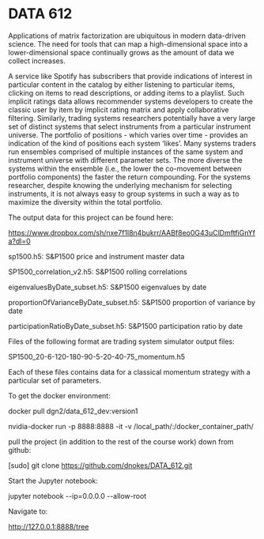 # DATA 612

Applications of matrix factorization are ubiquitous in modern data-driven science. The need for tools that can map a high-dimensional space into a lower-dimensional space continually grows as the amount of data we collect increases.

A service like Spotify has subscribers that provide indications of interest in particular content in the catalog by either listening to particular items, clicking on items to read descriptions, or adding items to a playlist. Such implicit ratings data allows recommender systems developers to create the classic user by item by implicit rating matrix and apply collaborative filtering. Similarly, trading systems researchers potentially have a very large set of distinct systems that select instruments from a particular instrument universe. The portfolio of positions - which varies over time - provides an indication of the kind of positions each system ‘likes’. Many systems traders run ensembles comprised of multiple instances of the same system and instrument universe with different parameter sets. The more diverse the systems within the ensemble (i.e., the lower the co-movement between portfolio components) the faster the return compounding. For the systems researcher, despite knowing the underlying mechanism for selecting instruments, it is not always easy to group systems in such a way as to maximize the diversity within the total portfolio.

The output data for this project can be found here:

https://www.dropbox.com/sh/nxe7f1l8n4bukrr/AABf8eo0G43uClDmftfiGnYfa?dl=0

sp1500.h5: S&P1500 price and instrument master data

SP1500_correlation_v2.h5: S&P1500 rolling correlations

eigenvaluesByDate_subset.h5: S&P1500 eigenvalues by date

proportionOfVarianceByDate_subset.h5: S&P1500 proportion of variance by date

participationRatioByDate_subset.h5: S&P1500 participation ratio by date

Files of the following format are trading system simulator output files:

SP1500_20-6-120-180-90-5-20-40-75_momentum.h5

Each of these files contains data for a classical momentum strategy with a particular set of parameters.

To get the docker environment:

docker pull dgn2/data_612_dev:version1

nvidia-docker run -p 8888:8888 -it -v /local_path/:/docker_container_path/

pull the project (in addition to the rest of the course work) down from github:

[sudo] git clone https://github.com/dnokes/DATA_612.git

Start the Jupyter notebook:

jupyter notebook --ip=0.0.0.0 --allow-root

Navigate to:

http://127.0.0.1:8888/tree



